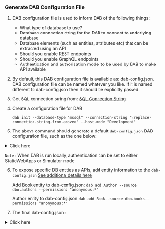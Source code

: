 ### Generate DAB Configuration File
1. DAB configuration file is used to inform DAB of the following things:
   * What type of database to use?
   * Database connection string for the DAB to connect to underlying database
   * Database elements (such as entities, attributes etc) that can be extracted using an API
   * Should you enable REST endpoints
   * Should you enable GraphQL endpoints
   * Authentication and authorisation model to be used by DAB to make API available
  
2. By default, this DAB configuration file is available as: dab-config.json. DAB configuration file can be named whatever you like. If it is named different to dab-config.json then it should be explicitly passed.
  
3. Get SQL connection string from: [SQL Connection String](https://github.com/git-vp/azure-data-api-builder/blob/main/install-sql-db.md)
   
4. Create a configuration file for DAB
   
    `dab init --database-type "mssql" --connection-string "<replace-connection-string-from-above>" --host-mode "Development"`
		
5. The above command should generate a default `dab-config.json` DAB configuration file, such as the one below:
<details>
  <summary>Click here</summary>
  
  ```json
  		{
  		  "$schema": "dab.draft-01.schema.json",
  		  "data-source": {
  		    "database-type": "mssql",
  		    "connection-string": "Server=tcp:dab-demo-sql-vp.database.windows.net,1433;Initial Catalog=sqldb-books;Persist Security Info=False;User ID=<username>;Password=<password>;MultipleActiveResultSets=False;Encrypt=true;TrustServerCertificate=False;Connection Timeout=30;"
  		  },
  		  "mssql": {
  		    "set-session-context": true
  		  },
  		  "runtime": {
  		    "rest": {
  		      "enabled": true,
  		      "path": "/api"
  		    },
  		    "graphql": {
  		      "allow-introspection": true,
  		      "enabled": true,
  		      "path": "/graphql"
  		    },
  		    "host": {
  		      "mode": "development",
  		      "cors": {
  		        "origins": [],
  		        "allow-credentials": false
  		      },
  		      "authentication": {
  		        "provider": "Simulator"
  		      }
  		    }
  		  },
  		  "entities": {}
  		}
  ```
</details>

`Note:` When DAB is run locally, authentication can be set to either StaticWebApps or Simulator mode

6. 	To expose specific DB entities as APIs, add entity information to the `dab-config.json` [See additional details here](https://learn.microsoft.com/en-us/azure/data-api-builder/get-started/get-started-azure-sql#add-book-and-author-entities)

    Add Book entity to dab-config.json:
	`dab add Author --source dbo.authors --permissions "anonymous:*"`

    Author entity to dab-config.json
    `dab add Book--source dbo.books--permissions "anonymous:*"`

7. The final dab-config.json :
<details>
  <summary>Click here</summary>
  
  ```json		
    {
      "$schema": "https://github.com/Azure/data-api-builder/releases/download/v0.9.7/dab.draft.schema.json",
      "data-source": {
        "database-type": "mssql",
        "connection-string": "Server=tcp:dab-demo-sql-vp.database.windows.net,1433;Initial Catalog=sqldb-books;Persist Security Info=False;User ID=<username>;Password=<Password>;MultipleActiveResultSets=False;Encrypt=true;TrustServerCertificate=True;Connection Timeout=30;",
        "options": {
          "set-session-context": false
        }
      },
      "runtime": {
        "rest": {
          "enabled": true,
          "path": "/api",
          "request-body-strict": true
        },
        "graphql": {
          "enabled": true,
          "path": "/graphql",
          "allow-introspection": true
        },
        "host": {
          "cors": {
            "origins": [],
            "allow-credentials": false
          },
          "authentication": {
            "provider": "Simulator"
          },
          "mode": "development"
        }
      },
      "entities": {
        "Author": {
          "source": {
            "object": "dbo.authors",
            "type": "table"
          },
          "graphql": {
            "enabled": true,
            "type": {
              "singular": "Author",
              "plural": "Authors"
            }
          },
          "rest": {
            "enabled": true
          },
          "permissions": [
            {
              "role": "anonymous",
              "actions": [
                {
                  "action": "*"
                }
              ]
            }
          ]
        },
        "Book": {
          "source": {
            "object": "dbo.books",
            "type": "table"
          },
          "graphql": {
            "enabled": true,
            "type": {
              "singular": "Book",
              "plural": "Books"
            }
          },
          "rest": {
            "enabled": true
          },
          "permissions": [
            {
              "role": "anonymous",
              "actions": [
                {
                  "action": "*"
                }
              ]
            }
          ]
        }
      }
    }
```
</details>
